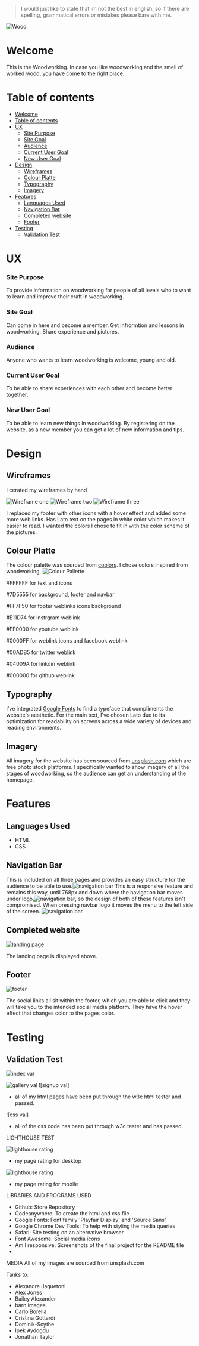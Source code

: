 >I would just like to state that im not the best in english, so if there are spelling, grammatical errors or mistakes please bare with me.

![Wood](assets/Image-README/responsive.png)

# Welcome
This is the Woodworking. In case you like woodworking and the smell of worked wood, you have come to the right place.

# Table of contents


- [Welcome](#welcome)
- [Table of contents](#table-of-contents)
- [UX](#ux)
    - [Site Purpose](#site-purpose)
    - [Site Goal](#site-goal)
    - [Audience](#audience)
    - [Current User Goal](#current-user-goal)
    - [New User Goal](#new-user-goal)
- [Design](#design)
  - [Wireframes](#wireframes)
  - [Colour Platte](#colour-platte)
  - [Typography](#typography)
  - [Imagery](#imagery)
- [Features](#features)
  - [Languages  Used](#languages--used)
  - [Navigation Bar](#navigation-bar)
  - [Completed website](#completed-website)
  - [Footer](#footer)
- [Testing](#testing)
  - [Validation Test](#validation-test)

# UX

### Site Purpose

To provide information on woodworking for people of all levels who to want to learn and improve their craft in woodworking.

### Site Goal

Can come in here and become a member. Get infrormtion and lessons in woodworking. Share experience and pictures.

### Audience

Anyone who wants to learn woodworking is welcome, young and old.

### Current User Goal

To be able to share experiences with each other and become better together.

### New User Goal

To be able to learn new things in woodworking.
By registering on the website, as a new member you can get a lot of new information and tips.

# Design

## Wireframes

I cerated my wireframes by hand

![Wireframe one](assets/Image-README/index.jpg)
![Wireframe two](assets/Image-README/gallery.jpg)
![Wireframe three](assets/Image-README/signup.jpg)

I replaced my footer with other icons with a hover effect and added some more web links.
Has Lato text on the pages in white color which makes it easier to read. I wanted the colors I chose to fit in with the color scheme of the pictures.

## Colour Platte

The colour palette was sourced from [coolors](https://coolors.co/).
I chose colors inspired from woodworking.
![Colour Pallette](assets/Image-README/colorpalette.png)

#FFFFFF for text and icons

#7D5555 for background, footer and navbar

#FF7F50 for footer weblinks icons background

#E11D74 for instrgram weblink

#FF0000 for youtube weblink

#0000FF for weblink icons and facebook weblink

#00ADB5 for twitter weblink

#04009A for linkdin weblink

#000000 for github weblink

## Typography
I've integrated [Google Fonts](https://fonts.google.com/) to find a typeface that compliments the website's aesthetic. For the main text, I've chosen Lato due to its optimization for readability on screens across a wide variety of devices and reading environments.

 
## Imagery

All imagery for the website has been sourced from [unsplash.com](https://unsplash.com/) which are free photo stock platforms. I specifically wanted to show imagery of all the stages of woodworking, so the audience can get an understanding of the homepage.

# Features

## Languages  Used
- HTML 
- CSS

## Navigation Bar

This is included on all three pages and provides an easy structure for the audience to be able to use.![navigation bar](assets/Image-README/navbar.png) This is a responsive feature and remains this way, until 768px and down where the navigation bar moves under logo,![navigation bar](assets/Image-README/navbarlogo.png), so the design of both of these features isn't compromised. When pressing navbar logo it moves the menu to the left side of the screen. ![navigation bar](assets/Image-README/navbaropen.png)



## Completed website

![landing page]()

The landing page is displayed above.

## Footer

![footer](assets/Image-README/footer.png)

The social links all sit within the footer, which you are able to click and they will take you to the intended social media platform. They have the hover effect that changes color to the pages color.

# Testing

## Validation Test

![index val](assets/Image-README/index_val.png)

![gallery val](assets/Image-README/gallery-val.png)
![signup val]
- all of my html pages have been put through the w3c html tester and passed.
  
![css val]
- all of the css code has been put through w3c tester and has passed.

LIGHTHOUSE TEST

![lighthouse rating](assets/Image-README/lighthousedesktop.png)
- my page rating for desktop
 
![lighthouse rating](assets/Image-README/lighthousemobile.png)

- my page rating for mobile


LIBRARIES AND PROGRAMS USED
- Github: Store Repository
- Codeanywhere: To create the html and css file
- Google Fonts: Font family 'Playfair Display' and 'Source Sans'
- Google Chrome Dev Tools: To help with styling the media queries
- Safari: Site testing on an alternative browser
- Font Awesome: Social media icons
- Am I responsive: Screenshots of the final project for the README file
- 

MEDIA
All of my images are sourced from unsplash.com

Tanks to:

- Alexandre Jaquetoni
- Alex Jones
- Bailey Alexander
- barn images
- Carlo Borella
- Cristina Gottardi
- Dominik-Scythe
- Ipek Aydogdu
- Jonathan Taylor

